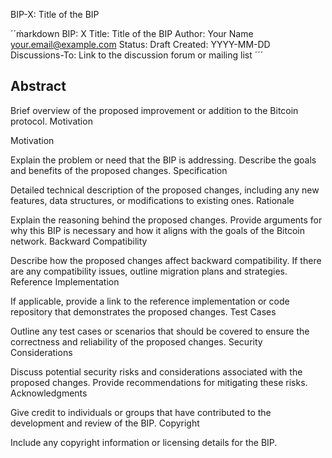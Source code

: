 BIP-X: Title of the BIP

´´ḿarkdown
BIP: X
Title: Title of the BIP
Author: Your Name <your.email@example.com>
Status: Draft
Created: YYYY-MM-DD
Discussions-To: Link to the discussion forum or mailing list
´´´

## Abstract

Brief overview of the proposed improvement or addition to the Bitcoin protocol.
Motivation

Motivation

Explain the problem or need that the BIP is addressing. Describe the goals and benefits of the proposed changes.
Specification

Detailed technical description of the proposed changes, including any new features, data structures, or modifications to existing ones.
Rationale

Explain the reasoning behind the proposed changes. Provide arguments for why this BIP is necessary and how it aligns with the goals of the Bitcoin network.
Backward Compatibility

Describe how the proposed changes affect backward compatibility. If there are any compatibility issues, outline migration plans and strategies.
Reference Implementation

If applicable, provide a link to the reference implementation or code repository that demonstrates the proposed changes.
Test Cases

Outline any test cases or scenarios that should be covered to ensure the correctness and reliability of the proposed changes.
Security Considerations

Discuss potential security risks and considerations associated with the proposed changes. Provide recommendations for mitigating these risks.
Acknowledgments

Give credit to individuals or groups that have contributed to the development and review of the BIP.
Copyright

Include any copyright information or licensing details for the BIP.
